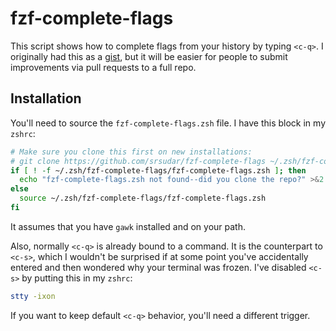 # fzf-complete-flags

This script shows how to complete flags from your history by typing `<c-q>`.
I originally had this as a
[gist](https://gist.github.com/srsudar/a3b5ce33294c810ac7d5be2af7e8af35), but
it will be easier for people to submit improvements via pull requests to a full
repo.

## Installation

You'll need to source the `fzf-complete-flags.zsh` file. I have this block in my
`zshrc`:

```zsh
# Make sure you clone this first on new installations:
# git clone https://github.com/srsudar/fzf-complete-flags ~/.zsh/fzf-complete-flags
if [ ! -f ~/.zsh/fzf-complete-flags/fzf-complete-flags.zsh ]; then
  echo "fzf-complete-flags.zsh not found--did you clone the repo?" >&2
else
  source ~/.zsh/fzf-complete-flags/fzf-complete-flags.zsh
fi
```

It assumes that you have `gawk` installed and on your path.

Also, normally `<c-q>` is already bound to a command. It is the counterpart to
`<c-s>`, which I wouldn't be surprised if at some point you've accidentally
entered and then wondered why your terminal was frozen. I've disabled `<c-s>` by
putting this in my `zshrc`:

```zsh
stty -ixon
```

If you want to keep default `<c-q>` behavior, you'll need a different trigger.
